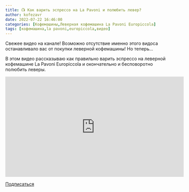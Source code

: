 ```yaml
---
title: 📺 Как варить эспрессо на La Pavoni и полюбить левер?
author: kofezavr
date: 2022-07-22 16:46:00
categories: [Кофемашины,Леверная кофемашина La Pavoni Europiccola]
tags: [кофемашина,la pavoni,europiccola,видео]
---
```


Свежее видео на канале! Возможно отсутствие именно этого видоса останавливало вас от покупки леверной кофемашины! Но теперь...

В этом видео рассказываю как правильно варить эспрессо на леверной кофемашине La Pavoni Europiccola и окончательно и бесповоротно полюбить леверы.

<p><iframe width="560" height="315" src="https://www.youtube.com/embed/-cOwIvrg_YY?controls=0" title="YouTube video player" frameborder="0" allow="accelerometer; autoplay; clipboard-write; encrypted-media; gyroscope; picture-in-picture" allowfullscreen></iframe></p>


<a href="https://www.youtube.com/c/Coffeesaurus?sub_confirmation=1"><span><i class="fab fa-youtube"></i> Подписаться</span></a>